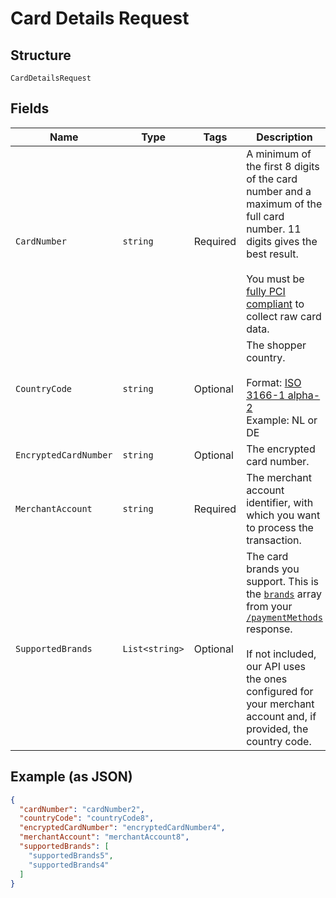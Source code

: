 
# Card Details Request

## Structure

`CardDetailsRequest`

## Fields

| Name | Type | Tags | Description |
|  --- | --- | --- | --- |
| `CardNumber` | `string` | Required | A minimum of the first 8 digits of the card number and a maximum of the full card number. 11 digits gives the best result.<br><br>You must be [fully PCI compliant](https://docs.adyen.com/development-resources/pci-dss-compliance-guide) to collect raw card data. |
| `CountryCode` | `string` | Optional | The shopper country.<br><br>Format: [ISO 3166-1 alpha-2](https://en.wikipedia.org/wiki/ISO_3166-1_alpha-2)<br>Example: NL or DE |
| `EncryptedCardNumber` | `string` | Optional | The encrypted card number. |
| `MerchantAccount` | `string` | Required | The merchant account identifier, with which you want to process the transaction. |
| `SupportedBrands` | `List<string>` | Optional | The card brands you support. This is the [`brands`](https://docs.adyen.com/api-explorer/#/CheckoutService/latest/post/paymentMethods__resParam_paymentMethods-brands) array from your [`/paymentMethods`](https://docs.adyen.com/api-explorer/#/CheckoutService/latest/post/paymentMethods) response.<br><br>If not included, our API uses the ones configured for your merchant account and, if provided, the country code. |

## Example (as JSON)

```json
{
  "cardNumber": "cardNumber2",
  "countryCode": "countryCode8",
  "encryptedCardNumber": "encryptedCardNumber4",
  "merchantAccount": "merchantAccount8",
  "supportedBrands": [
    "supportedBrands5",
    "supportedBrands4"
  ]
}
```

